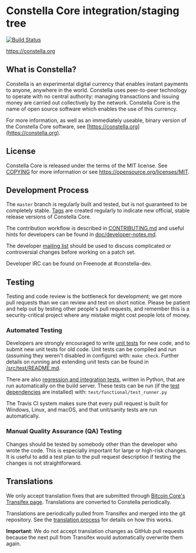 Constella Core integration/staging tree
=====================================

[![Build Status](https://travis-ci.org/constella-project/constella.svg?branch=master)](https://travis-ci.org/constella-project/constella)

https://constella.org

What is Constella?
----------------

Constella is an experimental digital currency that enables instant payments to
anyone, anywhere in the world. Constella uses peer-to-peer technology to operate
with no central authority: managing transactions and issuing money are carried
out collectively by the network. Constella Core is the name of open source
software which enables the use of this currency.

For more information, as well as an immediately useable, binary version of
the Constella Core software, see [https://constella.org](https://constella.org).

License
-------

Constella Core is released under the terms of the MIT license. See [COPYING](COPYING) for more
information or see https://opensource.org/licenses/MIT.

Development Process
-------------------

The `master` branch is regularly built and tested, but is not guaranteed to be
completely stable. [Tags](https://github.com/constella-project/constella/tags) are created
regularly to indicate new official, stable release versions of Constella Core.

The contribution workflow is described in [CONTRIBUTING.md](CONTRIBUTING.md)
and useful hints for developers can be found in [doc/developer-notes.md](doc/developer-notes.md).

The developer [mailing list](https://groups.google.com/forum/#!forum/constella-dev)
should be used to discuss complicated or controversial changes before working
on a patch set.

Developer IRC can be found on Freenode at #constella-dev.

Testing
-------

Testing and code review is the bottleneck for development; we get more pull
requests than we can review and test on short notice. Please be patient and help out by testing
other people's pull requests, and remember this is a security-critical project where any mistake might cost people
lots of money.

### Automated Testing

Developers are strongly encouraged to write [unit tests](src/test/README.md) for new code, and to
submit new unit tests for old code. Unit tests can be compiled and run
(assuming they weren't disabled in configure) with: `make check`. Further details on running
and extending unit tests can be found in [/src/test/README.md](/src/test/README.md).

There are also [regression and integration tests](/test), written
in Python, that are run automatically on the build server.
These tests can be run (if the [test dependencies](/test) are installed) with: `test/functional/test_runner.py`

The Travis CI system makes sure that every pull request is built for Windows, Linux, and macOS, and that unit/sanity tests are run automatically.

### Manual Quality Assurance (QA) Testing

Changes should be tested by somebody other than the developer who wrote the
code. This is especially important for large or high-risk changes. It is useful
to add a test plan to the pull request description if testing the changes is
not straightforward.

Translations
------------

We only accept translation fixes that are submitted through [Bitcoin Core's Transifex page](https://www.transifex.com/projects/p/bitcoin/).
Translations are converted to Constella periodically.

Translations are periodically pulled from Transifex and merged into the git repository. See the
[translation process](doc/translation_process.md) for details on how this works.

**Important**: We do not accept translation changes as GitHub pull requests because the next
pull from Transifex would automatically overwrite them again.
